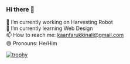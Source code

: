 ### Hi there 👋
🔭 I’m currently working on Harvesting Robot <br />
🌱 I’m currently learning Web Design <br />
📫 How to reach me: kaanfarukkinali@gmail.com <br />
😄 Pronouns: He/Him <br />


[![trophy](https://github-profile-trophy.vercel.app/?username=KFKMan)]()
